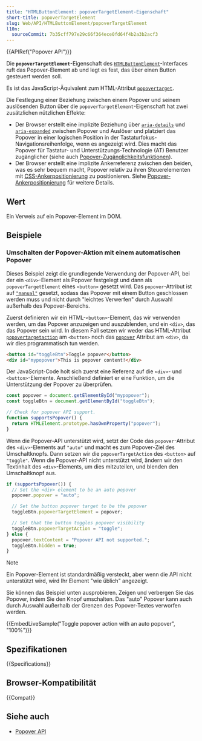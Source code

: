 ```yaml
---
title: "HTMLButtonElement: popoverTargetElement-Eigenschaft"
short-title: popoverTargetElement
slug: Web/API/HTMLButtonElement/popoverTargetElement
l10n:
  sourceCommit: 7b35cff797e29c66f364ece0fd64f4b2a3b2acf3
---
```


{{APIRef("Popover API")}}

Die **`popoverTargetElement`**-Eigenschaft des [`HTMLButtonElement`](/de/docs/Web/API/HTMLButtonElement)-Interfaces ruft das Popover-Element ab und legt es fest, das über einen Button gesteuert werden soll.

Es ist das JavaScript-Äquivalent zum HTML-Attribut [`popovertarget`](/de/docs/Web/HTML/Element/button#popovertarget).

Die Festlegung einer Beziehung zwischen einem Popover und seinem auslösenden Button über die `popoverTargetElement`-Eigenschaft hat zwei zusätzlichen nützlichen Effekte:

- Der Browser erstellt eine implizite Beziehung über [`aria-details`](/de/docs/Web/Accessibility/ARIA/Attributes/aria-details) und [`aria-expanded`](/de/docs/Web/Accessibility/ARIA/Attributes/aria-expanded) zwischen Popover und Auslöser und platziert das Popover in einer logischen Position in der Tastaturfokus-Navigationsreihenfolge, wenn es angezeigt wird. Dies macht das Popover für Tastatur- und Unterstützungs-Technologie (AT) Benutzer zugänglicher (siehe auch [Popover-Zugänglichkeitsfunktionen](/de/docs/Web/API/Popover_API/Using#popover_accessibility_features)).
- Der Browser erstellt eine implizite Ankerreferenz zwischen den beiden, was es sehr bequem macht, Popover relativ zu ihren Steuerelementen mit [CSS-Ankerpositionierung](/de/docs/Web/CSS/CSS_anchor_positioning) zu positionieren. Siehe [Popover-Ankerpositionierung](/de/docs/Web/API/Popover_API/Using#popover_anchor_positioning) für weitere Details.

## Wert

Ein Verweis auf ein Popover-Element im DOM.

## Beispiele

### Umschalten der Popover-Aktion mit einem automatischen Popover

Dieses Beispiel zeigt die grundlegende Verwendung der Popover-API, bei der ein `<div>`-Element als Popover festgelegt und dann als `popoverTargetElement` eines `<button>` gesetzt wird.
Das `popover`-Attribut ist auf [`"manual"`](/de/docs/Web/API/Popover_API/Using#using_manual_popover_state) gesetzt, sodass das Popover mit einem Button geschlossen werden muss und nicht durch "leichtes Verwerfen" durch Auswahl außerhalb des Popover-Bereichs.

Zuerst definieren wir ein HTML-`<button>`-Element, das wir verwenden werden, um das Popover anzuzeigen und auszublenden, und ein `<div>`, das das Popover sein wird.
In diesem Fall setzen wir weder das HTML-Attribut [`popovertargetaction`](/de/docs/Web/HTML/Element/button#popovertargetaction) am `<button>` noch das [`popover`](/de/docs/Web/HTML/Global_attributes/popover) Attribut am `<div>`, da wir dies programmatisch tun werden.

```html
<button id="toggleBtn">Toggle popover</button>
<div id="mypopover">This is popover content!</div>
```

Der JavaScript-Code holt sich zuerst eine Referenz auf die `<div>`- und `<button>`-Elemente.
Anschließend definiert er eine Funktion, um die Unterstützung der Popover zu überprüfen.

```js
const popover = document.getElementById("mypopover");
const toggleBtn = document.getElementById("toggleBtn");

// Check for popover API support.
function supportsPopover() {
  return HTMLElement.prototype.hasOwnProperty("popover");
}
```

Wenn die Popover-API unterstützt wird, setzt der Code das `popover`-Attribut des `<div>`-Elements auf `"auto"` und macht es zum Popover-Ziel des Umschaltknopfs.
Dann setzen wir die `popoverTargetAction` des `<button>` auf `"toggle"`.
Wenn die Popover-API nicht unterstützt wird, ändern wir den Textinhalt des `<div>`-Elements, um dies mitzuteilen, und blenden den Umschaltknopf aus.

```js
if (supportsPopover()) {
  // Set the <div> element to be an auto popover
  popover.popover = "auto";

  // Set the button popover target to be the popover
  toggleBtn.popoverTargetElement = popover;

  // Set that the button toggles popover visibility
  toggleBtn.popoverTargetAction = "toggle";
} else {
  popover.textContent = "Popover API not supported.";
  toggleBtn.hidden = true;
}
```

> [!NOTE]
> Ein Popover-Element ist standardmäßig versteckt, aber wenn die API nicht unterstützt wird, wird Ihr Element "wie üblich" angezeigt.

Sie können das Beispiel unten ausprobieren.
Zeigen und verbergen Sie das Popover, indem Sie den Knopf umschalten.
Das "auto" Popover kann auch durch Auswahl außerhalb der Grenzen des Popover-Textes verworfen werden.

{{EmbedLiveSample("Toggle popover action with an auto popover", "100%")}}

## Spezifikationen

{{Specifications}}

## Browser-Kompatibilität

{{Compat}}

## Siehe auch

- [Popover API](/de/docs/Web/API/Popover_API)
